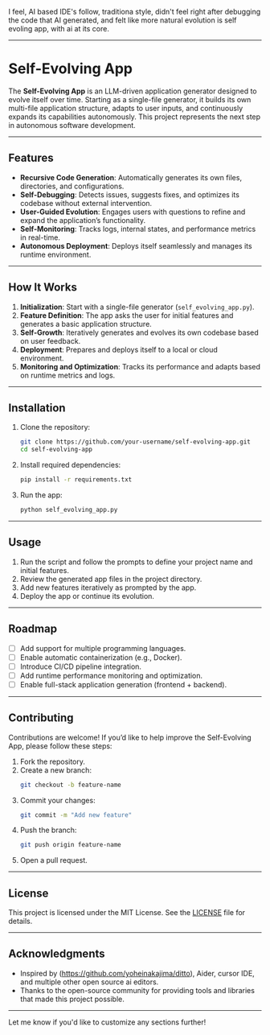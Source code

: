 I feel, AI based IDE's follow, traditiona style, didn't feel right after debugging the code that AI generated, and felt like more natural evolution is self evoling app, with ai at its core. 

---

# **Self-Evolving App**

The **Self-Evolving App** is an LLM-driven application generator designed to evolve itself over time. Starting as a single-file generator, it builds its own multi-file application structure, adapts to user inputs, and continuously expands its capabilities autonomously. This project represents the next step in autonomous software development.

---

## **Features**
- **Recursive Code Generation**: Automatically generates its own files, directories, and configurations.
- **Self-Debugging**: Detects issues, suggests fixes, and optimizes its codebase without external intervention.
- **User-Guided Evolution**: Engages users with questions to refine and expand the application’s functionality.
- **Self-Monitoring**: Tracks logs, internal states, and performance metrics in real-time.
- **Autonomous Deployment**: Deploys itself seamlessly and manages its runtime environment.

---

## **How It Works**
1. **Initialization**: Start with a single-file generator (`self_evolving_app.py`).
2. **Feature Definition**: The app asks the user for initial features and generates a basic application structure.
3. **Self-Growth**: Iteratively generates and evolves its own codebase based on user feedback.
4. **Deployment**: Prepares and deploys itself to a local or cloud environment.
5. **Monitoring and Optimization**: Tracks its performance and adapts based on runtime metrics and logs.

---

## **Installation**
1. Clone the repository:
   ```bash
   git clone https://github.com/your-username/self-evolving-app.git
   cd self-evolving-app
   ```

2. Install required dependencies:
   ```bash
   pip install -r requirements.txt
   ```

3. Run the app:
   ```bash
   python self_evolving_app.py
   ```

---

## **Usage**
1. Run the script and follow the prompts to define your project name and initial features.
2. Review the generated app files in the project directory.
3. Add new features iteratively as prompted by the app.
4. Deploy the app or continue its evolution.

---

## **Roadmap**
- [ ] Add support for multiple programming languages.
- [ ] Enable automatic containerization (e.g., Docker).
- [ ] Introduce CI/CD pipeline integration.
- [ ] Add runtime performance monitoring and optimization.
- [ ] Enable full-stack application generation (frontend + backend).

---

## **Contributing**
Contributions are welcome! If you’d like to help improve the Self-Evolving App, please follow these steps:
1. Fork the repository.
2. Create a new branch:
   ```bash
   git checkout -b feature-name
   ```
3. Commit your changes:
   ```bash
   git commit -m "Add new feature"
   ```
4. Push the branch:
   ```bash
   git push origin feature-name
   ```
5. Open a pull request.

---

## **License**
This project is licensed under the MIT License. See the [LICENSE](LICENSE) file for details.

---

## **Acknowledgments**
- Inspired by (https://github.com/yoheinakajima/ditto), Aider, cursor IDE, and multiple other open source ai editors. 
- Thanks to the open-source community for providing tools and libraries that made this project possible.

---

Let me know if you'd like to customize any sections further!
